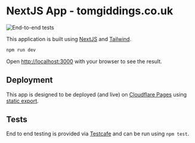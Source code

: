 # NextJS App - tomgiddings.co.uk

![End-to-end tests](https://github.com/tomgiddings/tomgiddings-next/actions/workflows/testcafe.yml/badge.svg)

This application is built using [NextJS](https://nextjs.org/) and [Tailwind](https://tailwindui.com/).

```bash
npm run dev
```

Open [http://localhost:3000](http://localhost:3000) with your browser to see the result.

## Deployment

This app is designed to be deployed (and live) on [Cloudflare Pages](https://pages.cloudflare.com/) using [static export](https://developers.cloudflare.com/pages/framework-guides/deploy-a-nextjs-site/).

## Tests

End to end testing is provided via [Testcafe](https://testcafe.io/) and can be run using `npm test`.
